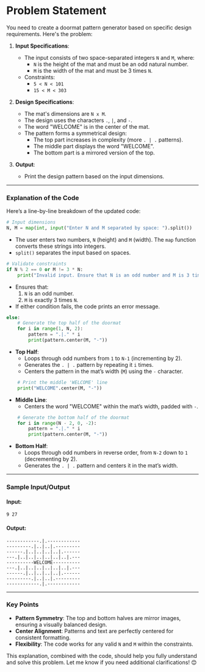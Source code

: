# Problem Statement
You need to create a doormat pattern generator based on specific design requirements. Here's the problem:

1. **Input Specifications**:
   - The input consists of two space-separated integers `N` and `M`, where:
     - `N` is the height of the mat and must be an odd natural number.
     - `M` is the width of the mat and must be 3 times `N`.
   - Constraints:
     - `5 < N < 101`
     - `15 < M < 303`
   
2. **Design Specifications**:
   - The mat's dimensions are `N x M`.
   - The design uses the characters `.`, `|`, and `-`.
   - The word "WELCOME" is in the center of the mat.
   - The pattern forms a symmetrical design:
     - The top part increases in complexity (more `. | .` patterns).
     - The middle part displays the word "WELCOME".
     - The bottom part is a mirrored version of the top.

3. **Output**:
   - Print the design pattern based on the input dimensions.

---

### Explanation of the Code
Here’s a line-by-line breakdown of the updated code:

```python
# Input dimensions
N, M = map(int, input("Enter N and M separated by space: ").split())
```
- The user enters two numbers, `N` (height) and `M` (width). The `map` function converts these strings into integers.
- `split()` separates the input based on spaces.

```python
# Validate constraints
if N % 2 == 0 or M != 3 * N:
    print("Invalid input. Ensure that N is an odd number and M is 3 times N.")
```
- Ensures that:
  1. `N` is an odd number.
  2. `M` is exactly 3 times `N`.
- If either condition fails, the code prints an error message.

```python
else:
    # Generate the top half of the doormat
    for i in range(1, N, 2):
        pattern = ".|." * i
        print(pattern.center(M, "-"))
```
- **Top Half**:
  - Loops through odd numbers from `1` to `N-1` (incrementing by 2).
  - Generates the `. | .` pattern by repeating it `i` times.
  - Centers the pattern in the mat’s width (`M`) using the `-` character.

```python
    # Print the middle 'WELCOME' line
    print("WELCOME".center(M, "-"))
```
- **Middle Line**:
  - Centers the word "WELCOME" within the mat’s width, padded with `-`.

```python
    # Generate the bottom half of the doormat
    for i in range(N - 2, 0, -2):
        pattern = ".|." * i
        print(pattern.center(M, "-"))
```
- **Bottom Half**:
  - Loops through odd numbers in reverse order, from `N-2` down to `1` (decrementing by 2).
  - Generates the `. | .` pattern and centers it in the mat’s width.

---

### Sample Input/Output
#### Input:
```
9 27
```

#### Output:
```
------------.|.------------
---------.|..|..|.---------
------.|..|..|..|..|.------
---.|..|..|..|..|..|..|.---
----------WELCOME----------
---.|..|..|..|..|..|..|.---
------.|..|..|..|..|.------
---------.|..|..|.---------
------------.|.------------
```

---

### Key Points
- **Pattern Symmetry**: The top and bottom halves are mirror images, ensuring a visually balanced design.
- **Center Alignment**: Patterns and text are perfectly centered for consistent formatting.
- **Flexibility**: The code works for any valid `N` and `M` within the constraints.

This explanation, combined with the code, should help you fully understand and solve this problem. Let me know if you need additional clarifications! 😊
